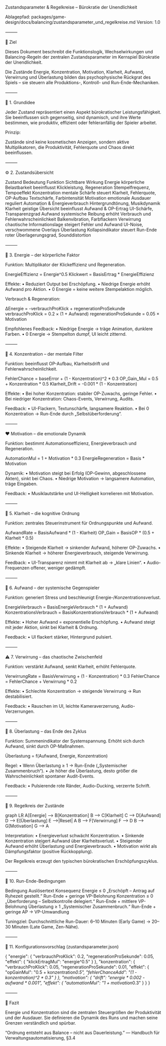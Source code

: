 Zustandsparameter & Regelkreise – Bürokratie der Unendlichkeit

Ablagepfad: packages/game-design/docs/balancing/zustandsparameter_und_regelkreise.md
Version: 1.0

⸻

🎯 Ziel

Dieses Dokument beschreibt die Funktionslogik, Wechselwirkungen und Balancing-Regeln der zentralen Zustandsparameter im Kernspiel Bürokratie der Unendlichkeit.

Die Zustände Energie, Konzentration, Motivation, Klarheit, Aufwand, Verwirrung und Überlastung bilden das psychophysische Rückgrat des Spiels – sie steuern alle Produktions-, Kontroll- und Run-Ende-Mechaniken.

⸻

🧩 1. Grundidee

Jeder Zustand repräsentiert einen Aspekt bürokratischer Leistungsfähigkeit. Sie beeinflussen sich gegenseitig, sind dynamisch, und ihre Werte bestimmen, wie produktiv, effizient oder fehleranfällig der Spieler arbeitet.

Prinzip:

Zustände sind keine kosmetischen Anzeigen, sondern aktive Multiplikatoren, die Produktivität, Fehlerquote und Chaos direkt beeinflussen.

⸻

⚙️ 2. Zustandsübersicht

Zustand	Bedeutung	Funktion	Sichtbare Wirkung
Energie	körperliche Belastbarkeit	beeinflusst Klickleistung, Regeneration	Stempelfrequenz, Tempoeffekt
Konzentration	mentale Schärfe	steuert Klarheit, Fehlerquote, OP-Aufbau	Textschärfe, Farbintensität
Motivation	emotionale Ausdauer	reguliert Automation & Energieverbrauch	Hintergrundtönung, Musikdynamik
Klarheit	geistige Übersicht	beeinflusst Aufwand & OP-Ertrag	UI-Schärfe, Transparenzgrad
Aufwand	systemische Reibung	erhöht Verbrauch und Fehlerwahrscheinlichkeit	Balkenvibration, Farbflackern
Verwirrung	chaotische Informationslage	steigert Fehler und Aufwand	UI-Noise, verschwommene Overlays
Überlastung	Kollapsindikator	steuert Run-Ende	roter Überlagerungsgrad, Sounddistortion


⸻

🔋 3. Energie – der körperliche Faktor

Funktion: Multiplikator der Klickeffizienz und Regeneration.

EnergieEffizienz = Energie^0.5
Klickwert = BasisErtrag * EnergieEffizienz

Effekte:
	•	Reduziert Output bei Erschöpfung.
	•	Niedrige Energie erhöht Aufwand pro Aktion.
	•	0 Energie = keine weitere Stempelaktion möglich.

Verbrauch & Regeneration:

ΔEnergie = -verbrauchProKlick + regenerationProSekunde
verbrauchProKlick = 0.2 × (1 + Aufwand)
regenerationProSekunde = 0.05 × Motivation

Empfohlenes Feedback:
	•	Niedrige Energie → träge Animation, dunklere Farben.
	•	0 Energie → Stempelton dumpf, UI leicht zitternd.

⸻

🧠 4. Konzentration – der mentale Filter

Funktion: beeinflusst OP-Aufbau, Klarheitsdrift und Fehlerwahrscheinlichkeit.

FehlerChance = baseError + (1 - Konzentration)^2 * 0.3
OP_Gain_Mul = 0.5 + Konzentration * 0.5
Klarheit_Drift = -0.001 * (1 - Konzentration)

Effekte:
	•	Bei hoher Konzentration: stabiler OP-Zuwachs, geringe Fehler.
	•	Bei niedriger Konzentration: Chaos-Events, Verwirrung, Audits.

Feedback:
	•	UI-Flackern, Textunschärfe, langsamere Reaktion.
	•	Bei 0 Konzentration → Run-Ende durch „Selbstüberforderung“.

⸻

❤️ Motivation – die emotionale Dynamik

Funktion: bestimmt Automationseffizienz, Energieverbrauch und Regeneration.

AutomationMul = 1 + Motivation * 0.3
EnergieRegeneration = Basis * Motivation

Dynamik:
	•	Motivation steigt bei Erfolg (OP-Gewinn, abgeschlossene Akten), sinkt bei Chaos.
	•	Niedrige Motivation → langsamere Automation, träge Eingaben.

Feedback:
	•	Musiklautstärke und UI-Helligkeit korrelieren mit Motivation.

⸻

🧾 5. Klarheit – die kognitive Ordnung

Funktion: zentrales Steuerinstrument für Ordnungspunkte und Aufwand.

AufwandRate = BasisAufwand * (1 - Klarheit)
OP_Gain = BasisOP * (0.5 + Klarheit * 0.5)

Effekte:
	•	Steigende Klarheit → sinkender Aufwand, höherer OP-Zuwachs.
	•	Sinkende Klarheit → höherer Energieverbrauch, steigende Verwirrung.

Feedback:
	•	UI-Transparenz nimmt mit Klarheit ab → „klare Linien“.
	•	Audio-Frequenzen offener, weniger gedämpft.

⸻

🧱 6. Aufwand – der systemische Gegenspieler

Funktion: generiert Stress und beschleunigt Energie-/Konzentrationsverlust.

EnergieVerbrauch = BasisEnergieVerbrauch * (1 + Aufwand)
KonzentrationsVerbrauch = BasisKonzentrationsVerbrauch * (1 + Aufwand)

Effekte:
	•	Hoher Aufwand = exponentielle Erschöpfung.
	•	Aufwand steigt mit jeder Aktion, sinkt bei Klarheit & Ordnung.

Feedback:
	•	UI flackert stärker, Hintergrund pulsiert.

⸻

⚠️ 7. Verwirrung – das chaotische Zwischenfeld

Funktion: verstärkt Aufwand, senkt Klarheit, erhöht Fehlerquote.

VerwirrungRate = BasisVerwirrung + (1 - Konzentration) * 0.3
FehlerChance = FehlerChance + Verwirrung * 0.2

Effekte:
	•	Schlechte Konzentration → steigende Verwirrung → Run destabilisiert.

Feedback:
	•	Rauschen im UI, leichte Kameraverzerrung, Audio-Verzerrungen.

⸻

🔴 8. Überlastung – das Ende des Zyklus

Funktion: Summenindikator der Systemspannung.
Erhöht sich durch Aufwand, sinkt durch OP-Maßnahmen.

Überlastung = f(Aufwand, Energie, Konzentration)

Regel:
	•	Wenn Überlastung ≥ 1 → Run-Ende („Systemischer Zusammenbruch“).
	•	Je höher die Überlastung, desto größer die Wahrscheinlichkeit spontaner Audit-Events.

Feedback:
	•	Pulsierende rote Ränder, Audio-Ducking, verzerrte Schrift.

⸻

🔁 9. Regelkreis der Zustände

graph LR
  A[Energie] --> B[Konzentration]
  B --> C[Klarheit]
  C --> D[Aufwand]
  D --> E[Überlastung]
  E -->|Reset| A
  B --> F[Verwirrung]
  F --> D
  B --> G[Motivation]
  G --> A

Interpretation:
	•	Energieverlust schwächt Konzentration.
	•	Sinkende Konzentration steigert Aufwand über Klarheitsverlust.
	•	Steigender Aufwand erhöht Überlastung und Energieverbrauch.
	•	Motivation wirkt als Dämpfungsfaktor (positive Rückkopplung).

Der Regelkreis erzeugt den typischen bürokratischen Erschöpfungszyklus.

⸻

🧪 10. Run-Ende-Bedingungen

Bedingung	Auslösertext	Konsequenz
Energie ≤ 0	„Erschöpft – Antrag auf Ruhezeit gestellt.“	Run-Ende + geringe VP-Belohnung
Konzentration ≤ 0	„Überforderung – Selbstkontrolle delegiert.“	Run-Ende + mittlere VP-Belohnung
Überlastung ≥ 1	„Systemischer Zusammenbruch.“	Run-Ende + geringe AP → VP-Umwandlung

Tuningziel:
Durchschnittliche Run-Dauer: 6–10 Minuten (Early Game) → 20–30 Minuten (Late Game, Zen-Nähe).

⸻

🧮 11. Konfigurationsvorschlag (zustandsparameter.json)

{
  "energie": {
    "verbrauchProKlick": 0.2,
    "regenerationProSekunde": 0.05,
    "effekt": { "klickErtragMul": "energie^0.5" }
  },
  "konzentration": {
    "verbrauchProKlick": 0.05,
    "regenerationProSekunde": 0.01,
    "effekt": {
      "opGainMul": "0.5 + konzentration*0.5",
      "fehlerChanceAdd": "(1 - konzentration)^2 * 0.3"
    }
  },
  "motivation": {
    "drift": "energie * 0.002 - aufwand * 0.001",
    "effekt": { "automationMul": "1 + motivation*0.3" }
  }
}


⸻

🧾 Fazit

Energie und Konzentration sind die zentralen Steuergrößen der Produktivität und der Ausdauer.
Sie definieren die Dynamik des Runs und machen seine Grenzen verständlich und spürbar.

“Ordnung entsteht aus Balance – nicht aus Dauerleistung.”
— Handbuch für Verwaltungsautomatisierung, §3.4